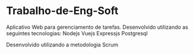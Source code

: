 # Trabalho-de-Eng-Soft

Aplicativo Web para gerenciamento de tarefas.
Desenvolvido utilizando as seguintes tecnologias:
  Nodejs
  Vuejs
  Expressjs
  Postgresql

Desenvolvido utilizando a metodologia Scrum
